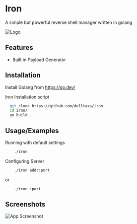 
# Iron

A simple but powerful reverse shell manager written in golang


![Logo](https://dev-to-uploads.s3.amazonaws.com/uploads/articles/th5xamgrr6se0x5ro4g6.png)


## Features

- Built in Payload Generator


## Installation

Install Golang from https://go.dev/

Iron Installation script
```bash
  git clone https://github.com/delltaxa/iron
  cd iron/
  go build .
```
    
## Usage/Examples

Running with default settings
```bash
    ./iron
```

Configuring Server
```bash
    ./iron addr:port
```
or
```bash
    ./iron :port
```
## Screenshots

![App Screenshot](https://via.placeholder.com/468x300?text=App+Screenshot+Here)

